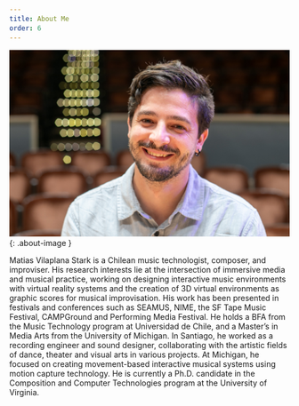 ```yaml
---
title: About Me
order: 6
---
```


![Image of Matias Vilaplana](images/vilaplana-website.jpg){: .about-image }

Matias Vilaplana Stark is a Chilean music technologist, composer, and improviser. His research interests lie at the intersection of immersive media and musical practice, working on designing interactive music environments with virtual reality systems and the creation of 3D virtual environments as graphic scores for musical improvisation. His work has been presented in festivals and conferences such as SEAMUS, NIME, the SF Tape Music Festival, CAMPGround and Performing Media Festival. He holds a BFA from the Music Technology program at Universidad de Chile, and a Master’s in Media Arts from the University of Michigan. In Santiago, he worked as a recording engineer and sound designer, collaborating with the artistic fields of dance, theater and visual arts in various projects. At Michigan, he focused on creating movement-based interactive musical systems using motion capture technology. He is currently a Ph.D. candidate in the Composition and Computer Technologies program at the University of Virginia.